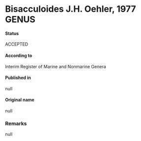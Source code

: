 # Bisacculoides J.H. Oehler, 1977 GENUS

#### Status
ACCEPTED

#### According to
Interim Register of Marine and Nonmarine Genera

#### Published in
null

#### Original name
null

### Remarks
null